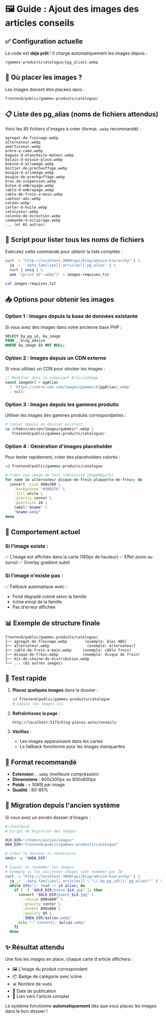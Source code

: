 # 🖼️ Guide : Ajout des images des articles conseils

## ✅ Configuration actuelle

Le code est **déjà prêt** ! Il charge automatiquement les images depuis :
```
/gammes-produits/catalogue/{pg_alias}.webp
```

## 📂 Où placer les images ?

Les images doivent être placées dans :
```
frontend/public/gammes-produits/catalogue/
```

## 📋 Liste des pg_alias (noms de fichiers attendus)

Voici les 85 fichiers d'images à créer (format `.webp` recommandé) :

```
agregat-de-freinage.webp
alternateur.webp
amortisseur.webp
arbre-a-came.webp
bagues-d-etancheite-moteur.webp
balais-d-essuie-glace.webp
bobine-d-allumage.webp
boitier-de-prechauffage.webp
bougie-d-allumage.webp
bougie-de-prechauffage.webp
bras-de-suspension.webp
butee-d-embrayage.webp
cable-d-embrayage.webp
cable-de-frein-a-main.webp
capteur-abs.webp
cardan.webp
carter-d-huile.webp
catalyseur.webp
colonne-de-direction.webp
commande-d-eclairage.webp
... (et 65 autres)
```

## 🔧 Script pour lister tous les noms de fichiers

Exécutez cette commande pour obtenir la liste complète :

```bash
curl -s "http://localhost:3000/api/blog/advice-hierarchy" | \
  jq -r '.data.families[].articles[].pg_alias' | \
  sort | uniq | \
  awk '{print $1".webp"}' > images-requises.txt

cat images-requises.txt
```

## 📥 Options pour obtenir les images

### Option 1 : Images depuis la base de données existante
Si vous avez des images dans votre ancienne base PHP :
```sql
SELECT ba_pg_id, ba_image 
FROM __blog_advice 
WHERE ba_image IS NOT NULL;
```

### Option 2 : Images depuis un CDN externe
Si vous utilisez un CDN pour stocker les images :
```typescript
// Modifier dans le composant ArticleImage
const imageUrl = pgAlias 
  ? `https://votre-cdn.com/images/gammes/${pgAlias}.webp`
  : null;
```

### Option 3 : Images depuis les gammes produits
Utiliser les images des gammes produits correspondantes :
```bash
# Copier depuis un dossier existant
cp /chemin/ancien/images/gammes/*.webp \
   frontend/public/gammes-produits/catalogue/
```

### Option 4 : Génération d'images placeholder
Pour tester rapidement, créer des placeholders colorés :
```bash
cd frontend/public/gammes-produits/catalogue

# Créer une image de test (nécessite ImageMagick)
for name in alternateur disque-de-frein plaquette-de-frein; do
  convert -size 400x300 \
    -background "#3B82F6" \
    -fill white \
    -gravity center \
    -pointsize 24 \
    label:"$name" \
    "$name.webp"
done
```

## 🎨 Comportement actuel

### Si l'image existe :
✅ L'image est affichée dans la carte (160px de hauteur)
✅ Effet zoom au survol
✅ Overlay gradient subtil

### Si l'image n'existe pas :
✅ Fallback automatique avec :
- Fond dégradé coloré selon la famille
- Icône emoji de la famille
- Pas d'erreur affichée

## 📊 Exemple de structure finale

```
frontend/public/gammes-produits/catalogue/
├── agregat-de-freinage.webp        (exemple: bloc ABS)
├── alternateur.webp                 (exemple: alternateur)
├── cable-de-frein-a-main.webp     (exemple: câble frein)
├── disque-de-frein.webp           (exemple: disque de frein)
├── kit-de-chaine-de-distribution.webp
└── ... (82 autres images)
```

## 🚀 Test rapide

1. **Placez quelques images** dans le dossier :
   ```bash
   cd frontend/public/gammes-produits/catalogue
   # Copiez vos images ici
   ```

2. **Rafraîchissez la page** :
   ```
   http://localhost:5173/blog-pieces-auto/conseils
   ```

3. **Vérifiez** :
   - Les images apparaissent dans les cartes
   - Le fallback fonctionne pour les images manquantes

## 📝 Format recommandé

- **Extension** : `.webp` (meilleure compression)
- **Dimensions** : 400x300px ou 800x600px
- **Poids** : < 50KB par image
- **Qualité** : 80-85%

## 🔄 Migration depuis l'ancien système

Si vous avez un ancien dossier d'images :

```bash
#!/bin/bash
# Script de migration des images

OLD_DIR="/chemin/ancien/images"
NEW_DIR="frontend/public/gammes-produits/catalogue"

# Créer le dossier si nécessaire
mkdir -p "$NEW_DIR"

# Copier et renommer les images
# Exemple si les anciennes images sont nommées par ID
curl -s "http://localhost:3000/api/blog/advice-hierarchy" | \
  jq -r '.data.families[].articles[] | "\(.ba_pg_id)|\(.pg_alias)"' | \
  while IFS='|' read -r id alias; do
    if [ -f "$OLD_DIR/piece_$id.jpg" ]; then
      convert "$OLD_DIR/piece_$id.jpg" \
        -resize 800x600^ \
        -gravity center \
        -extent 800x600 \
        -quality 85 \
        "$NEW_DIR/$alias.webp"
      echo "✅ Converti: $alias.webp"
    fi
  done
```

## ✨ Résultat attendu

Une fois les images en place, chaque carte d'article affichera :
- 🖼️ L'image du produit correspondant
- 📦 Badge de catégorie avec icône
- 📊 Nombre de vues
- 📅 Date de publication
- 🔗 Lien vers l'article complet

Le système fonctionne **automatiquement** dès que vous placez les images dans le bon dossier !
